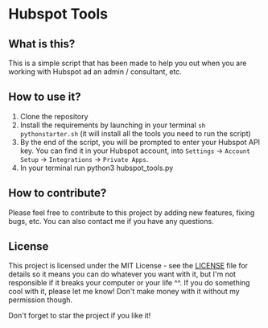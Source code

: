 # Hubspot Tools

## What is this?

This is a simple script that has been made to help you out when you are working with Hubspot ad an admin / consultant, etc.

## How to use it?

1. Clone the repository
2. Install the requirements by launching in your terminal `sh pythonstarter.sh` (it will install all the tools you need to run the script)
3. By the end of the script, you will be prompted to enter your Hubspot API key. You can find it in your Hubspot account, into `Settings` -> `Account Setup` -> `Integrations` -> `Private Apps`.
4. In your terminal run python3 hubspot_tools.py

## How to contribute?

Please feel free to contribute to this project by adding new features, fixing bugs, etc. You can also contact me if you have any questions.

## License

This project is licensed under the MIT License - see the [LICENSE](LICENSE) file for details so it means you can do whatever you want with it, but I'm not responsible if it breaks your computer or your life ^^. If you do something cool with it, please let me know! Don't make money with it without my permission though.

Don't forget to star the project if you like it!